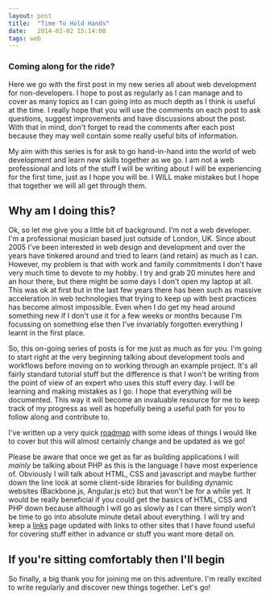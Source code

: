 ```yaml
---
layout: post
title:  "Time To Hold Hands"
date:   2014-02-02 15:14:00
tags: web
---
```


### Coming along for the ride?

Here we go with the first post in my new series all about web development for non-developers. 
I hope to post as regularly as I can manage and to cover as many topics as I can going into
as much depth as I think is useful at the time. 
I really hope that you will use the comments on each post to ask questions, suggest improvements
and have discussions about the post. With that in mind, don't forget to read the comments after 
each post because they may well contain some really useful bits of information.

My aim with this series is for ask to go hand-in-hand into the world of web development and learn
new skills together as we go. I am not a web professional and lots of the stuff I will be writing 
about I will be experiencing for the first time, just as I hope you will be. I WILL make mistakes
but I hope that together we will all get through them.

## Why am I doing this?

Ok, so let me give you a little bit of background. I'm not a web developer. I'm a professional musician
based just outside of London, UK. Since about 2005 I've been interested in web design and development and
over the years have tinkered around and tried to learn (and retain) as much as I can. However, my problem 
is that with work and family commitments I don't have very much time to devote to my hobby. I try and grab 
20 minutes here and an hour there, but there might be some days I don't open my laptop at all. 
This was ok at first but in the last few years there has been such as massive acceleration in web technologies
that trying to keep up with best practices has become almost impossible. Even when I do get my head around something 
new if I don't use it for a few weeks or months because I'm focussing on something else then I've invariably forgotten
everything I learnt in the first place.

So, this on-going series of posts is for me just as much as for you. I'm going to start right at the very
beginning talking about development tools and workflows before moving on to working through an example project.
It's all fairly standard tutorial stuff but the difference is that I won't be writing from the point of view of 
an expert who uses this stuff every day. I will be learning and making mistakes as I go. I hope that everything will be
documented. This way it will become an invaluable resource for me to keep track of my progress as well as hopefully
being a useful path for you to follow along and contribute to.

I've written up a very quick [roadmap] with some ideas of things I would like to cover but this will almost
certainly change and be updated as we go!

Please be aware that once we get as far as building applications I will *mainly* be talking about PHP as this
is the language I have most experience of. Obviously I will talk about HTML, CSS and javascript and maybe further 
down the line look at some client-side libraries for building dynamic websites (Backbone.js, Angular.js etc) but 
that won't be for a while yet.
It would be really beneficial if you could get the basics of HTML, CSS and PHP down because although I will go
as slowly as I can there simply won't be time to go into absolute minute detail about everything.
I will try and keep a [links] page updated with links to other sites that I have found useful for covering stuff
either in advance or stuff you want more detail on.

## If you're sitting comfortably then I'll begin

So finally, a big thank you for joining me on this adventure. I'm really excited to write regularly and discover
new things together. Let's go!


[roadmap]: http://nicleb.com/roadmap
[links]: http://nicleb.com/links
